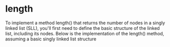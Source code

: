 # length

To implement a method length() that returns the number of nodes in a singly linked list (SLL), you'll first need to define the basic structure of the linked list, including its nodes. Below is the implementation of the length() method, assuming a basic singly linked list structure
